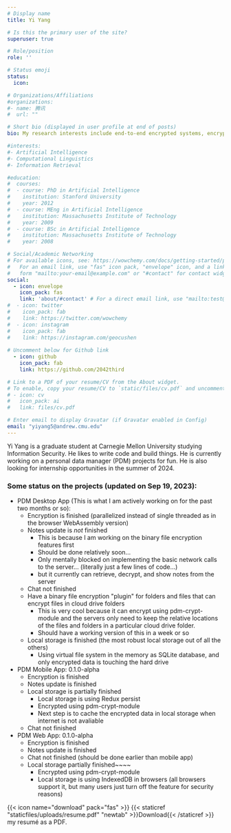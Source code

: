 ```yaml
---
# Display name
title: Yi Yang 

# Is this the primary user of the site?
superuser: true

# Role/position
role: ''

# Status emoji
status:
  icon: 

# Organizations/Affiliations
#organizations:
#- name: 腾讯
#  url: ""

# Short bio (displayed in user profile at end of posts)
bio: My research interests include end-to-end encrypted systems, encryption, and information security.

#interests:
#- Artificial Intelligence
#- Computational Linguistics
#- Information Retrieval

#education:
#  courses:
#  - course: PhD in Artificial Intelligence
#    institution: Stanford University
#    year: 2012
#  - course: MEng in Artificial Intelligence
#    institution: Massachusetts Institute of Technology
#    year: 2009
#  - course: BSc in Artificial Intelligence
#    institution: Massachusetts Institute of Technology
#    year: 2008

# Social/Academic Networking
# For available icons, see: https://wowchemy.com/docs/getting-started/page-builder/#icons
#   For an email link, use "fas" icon pack, "envelope" icon, and a link in the
#   form "mailto:your-email@example.com" or "#contact" for contact widget.
social:
  - icon: envelope
    icon_pack: fas
    link: 'about/#contact' # For a direct email link, use "mailto:test@example.org".
#  - icon: twitter
#    icon_pack: fab
#    link: https://twitter.com/wowchemy
#  - icon: instagram
#    icon_pack: fab
#    link: https://instagram.com/geocushen
    
# Uncomment below for Github link
  - icon: github
    icon_pack: fab
    link: https://github.com/2042third

# Link to a PDF of your resume/CV from the About widget.
# To enable, copy your resume/CV to `static/files/cv.pdf` and uncomment the lines below.
# - icon: cv
#   icon_pack: ai
#   link: files/cv.pdf

# Enter email to display Gravatar (if Gravatar enabled in Config)
email: "yiyang5@andrew.cmu.edu"
---
```


Yi Yang is a graduate student at Carnegie Mellon University studying Information Security. He likes to write code and build things. He is currently working on a personal data manager (PDM) projects for fun. He is also looking for internship opportunities in the summer of 2024. 

 ### Some status on the projects (updated on Sep 19, 2023):
- PDM Desktop App (This is what I am actively working on for the past two months or so):
  - Encryption is finished (parallelized instead of single threaded as in the browser WebAssembly version)
  - Notes update is *not* finished
    - This is because I am working on the binary file encryption features first
    - Should be done relatively soon...
    - Only mentally blocked on implementing the basic network calls to the server... (literally just a few lines of code...)
    - but it currently can retrieve, decrypt, and show notes from the server
  - Chat not finished
  - Have a binary file encryption "plugin" for folders and files that can encrypt files in cloud drive folders
    - This is very cool because it can encrypt using pdm-crypt-module and the servers only need to keep the relative locations of the files and folders in a particular cloud drive folder.
    - Should have a working version of this in a week or so
  - Local storage is finished (the most robust local storage out of all the others)
    - Using virtual file system in the memory as SQLite database, and only encrypted data is touching the hard drive
 - PDM Mobile App: 0.1.0-alpha
   - Encryption is finished
   - Notes update is finished
   - Local storage is partially finished
     - Local storage is using Redux persist
     - Encrypted using pdm-crypt-module
     - Next step is to cache the encrypted data in local storage when internet is not avaliable
   - Chat not finished
 - PDM Web App: 0.1.0-alpha
   - Encryption is finished
   - Notes update is finished
   - Chat not finished (should be done earlier than mobile app)
   - Local storage partially finished~~~~
     - Encrypted using pdm-crypt-module
     - Local storage is using IndexedDB in browsers (all browsers support it, but many users just turn off the feature for security reasons)
  
    


{{< icon name="download" pack="fas" >}} {{< staticref "staticfiles/uploads/resume.pdf" "newtab" >}}Download{{< /staticref >}} my resumé as a PDF.

